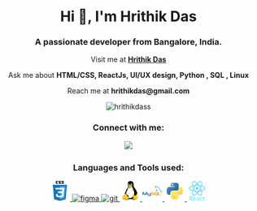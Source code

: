 <div>
<h1 align="center">Hi 👋, I'm Hrithik Das</h1>
<h3 align="center">A passionate developer from Bangalore, India.</h3>
  
<p align="center">Visit me at <b><a href="https://portfolio-hrithikdass.vercel.app/">Hrithik Das</a></b></p>
<p align="center">Ask me about <b>HTML/CSS, ReactJs, UI/UX design, Python , SQL , Linux</b></p>
<p align="center">Reach me at <b>hrithikdas@gmail.com</b></p>

<!-- <p align="center"> <a href="https://github.com/ryo-ma/github-profile-trophy"><img src="https://github-profile-trophy.vercel.app/?username=rishav4101" alt="rishav4101"/></a> </p> -->
<p align="center"> <img src="https://visitor-badge.laobi.icu/badge?page_id=hrithikdass" alt="hrithikdass" /> </p>

<h3 align="center">Connect with me:</h3>
<p align="center">
<a href="https://www.linkedin.com/in/hrithik-dass/" target="_blank"> <img src="https://cdn.jsdelivr.net/gh/devicons/devicon/icons/linkedin/linkedin-original.svg" height='50'/></a></p>

<!-- <p align="center"><img align="center" src="https://readme-stats.clckblog.space/api/top-langs?username=hrithikdass&show_icons=true&locale=en&layout=compact&theme=radical" alt="hrithikdass" /></p> -->

<div >
<!-- <p style="display: flex;" display="flex" align="center" ><img align="center" src="https://readme-stats.clckblog.space/api?username=hrithikdass&show_icons=true&locale=en" alt="HrithikDas" /></p> -->

<!-- <p align="center"><img align="center" src="https://github-readme-streak-stats.herokuapp.com/?user=zarrymyles&theme=radical" alt="hrithikdass" /></p> -->
</div>
<h3 align="center">Languages and Tools used:</h3>
<p align="center">
 
  <a href="https://www.w3schools.com/css/" target="_blank"> 
    <img src="https://raw.githubusercontent.com/devicons/devicon/master/icons/css3/css3-original-wordmark.svg" alt="css3" width="40" height="40"/> 
  </a>
  
  <a href="https://www.figma.com/" target="_blank"> 
    <img src="https://www.vectorlogo.zone/logos/figma/figma-icon.svg" alt="figma" width="40" height="40"/> 
  </a> 
  <a href="https://git-scm.com/" target="_blank"> 
    <img src="https://www.vectorlogo.zone/logos/git-scm/git-scm-icon.svg" alt="git" width="40" height="40"/> 
  </a> 
  
  
  
  <a href="https://www.linux.org/" target="_blank"> 
    <img src="https://raw.githubusercontent.com/devicons/devicon/master/icons/linux/linux-original.svg" alt="linux" width="40" height="40"/> 
  </a> 
  
  
  <a href="https://www.mysql.com/" target="_blank"> 
    <img src="https://raw.githubusercontent.com/devicons/devicon/master/icons/mysql/mysql-original-wordmark.svg" alt="mongodb" width="40" height="40"/> 
  </a>
  
  
 

  <a href="https://www.python.org" target="_blank"> 
    <img src="https://raw.githubusercontent.com/devicons/devicon/master/icons/python/python-original.svg" alt="python" width="40" height="40"/> 
  </a> 
  <a href="https://reactjs.org/" target="_blank"> 
    <img src="https://raw.githubusercontent.com/devicons/devicon/master/icons/react/react-original-wordmark.svg" alt="react" width="40" height="40"/> 
  </a> 
  </p>


</div>
